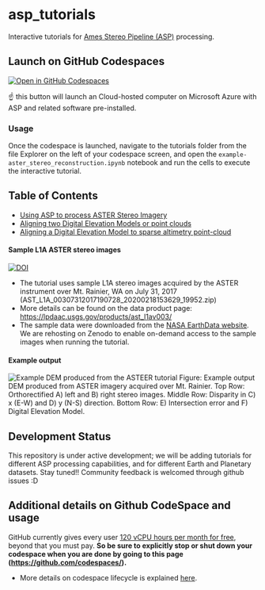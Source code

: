 # asp_tutorials
Interactive tutorials for [Ames Stereo Pipeline (ASP)](https://stereopipeline.readthedocs.io/en/latest/introduction.html) processing. 

## Launch on GitHub Codespaces 
[![Open in GitHub Codespaces](https://github.com/codespaces/badge.svg)](https://codespaces.new/uw-cryo/asp_tutorials?quickstart=1)

☝️ this button will launch an Cloud-hosted computer on Microsoft Azure with ASP and related software pre-installed. 

### Usage
Once the codespace is launched, navigate to the tutorials folder from the file Explorer on the left of your codespace screen, and open the `example-aster_stereo_reconstruction.ipynb` notebook and run the cells to execute the interactive tutorial. 
## Table of Contents
* [Using ASP to process ASTER Stereo Imagery](tutorials/example-aster_stereo_reconstruction.ipynb)
* [Aligning two Digital Elevation Models or point clouds](tutorials/example-dem_coregistration.ipynb)
* [Aligning a Digital Elevation Model to sparse altimetry point-cloud](tutorials/example-dem_altimetry_coregistration.ipynb)

#### Sample L1A ASTER stereo images 
[![DOI](https://zenodo.org/badge/DOI/10.5281/zenodo.7972223.svg)](https://doi.org/10.5281/zenodo.7972223)
* The tutorial uses sample L1A stereo images acquired by the ASTER instrument over Mt. Rainier, WA on July 31, 2017 (AST_L1A_00307312017190728_20200218153629_19952.zip)
* More details can be found on the data product page: https://lpdaac.usgs.gov/products/ast_l1av003/
* The sample data were downloaded from the [NASA EarthData website](https://www.earthdata.nasa.gov/). We are rehosting on Zenodo to enable on-demand access to the sample images when running the tutorial.

#### Example output
![Example DEM produced from the ASTEER tutorial](./assets/images/asp_aster_output_plot.jpg)
Figure: Example output DEM produced from ASTER imagery acquired over Mt. Rainier. Top Row: Orthorectified A) left  and B) right stereo images. Middle Row: Disparity in C) x (E-W) and D) y (N-S) direction. Bottom Row: E) Intersection error and F) Digital Elevation Model.

## Development Status
This repository is under active development; we will be adding tutorials for different ASP processing capabilities, and for different Earth and Planetary datasets. Stay tuned!! Community feedback is welcomed through github issues :D 
## Additional details on Github CodeSpace and usage
GitHub currently gives every user [120 vCPU hours per month for free](https://docs.github.com/en/billing/managing-billing-for-github-codespaces/about-billing-for-github-codespaces#monthly-included-storage-and-core-hours-for-personal-accounts), beyond that you must pay. **So be sure to explicitly stop or shut down your codespace when you are done by going to this page (https://github.com/codespaces/).**

* More details on codespace lifecycle is explained [here](https://docs.github.com/en/codespaces/getting-started/the-codespace-lifecycle#). 
